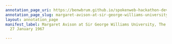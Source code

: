 ```yaml
---
annotation_page_uri: https://benwbrum.github.io/spokenweb-hackathon-development/annotations/margaret-avison-at-sir-george-williams-university-the-poetry-series-27-january-1967-canvas-1-end.json
annotation_page_slug: margaret-avison-at-sir-george-williams-university-the-poetry-series-27-january-1967-canvas-1-end
layout: annotation_page
manifest_label: Margaret Avison at Sir George Williams University, The Poetry Series,
  27 January 1967

---
```

